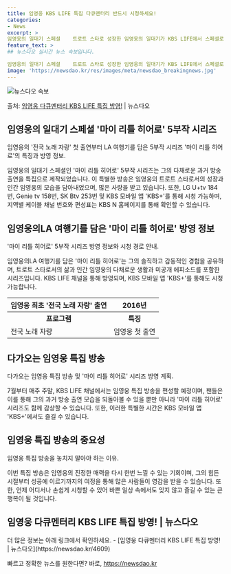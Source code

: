 ```yaml
---
title: 임영웅 KBS LIFE 특집 다큐멘터리 반드시 시청하세요!
categories:
- News
excerpt: >
임영웅의 일대기 스페셜    트로트 스타로 성장한 임영웅의 일대기가 KBS LIFE에서 스페셜로 방영된다. …
feature_text: >
## 뉴스다오 실시간 뉴스 속보입니다.

임영웅의 일대기 스페셜    트로트 스타로 성장한 임영웅의 일대기가 KBS LIFE에서 스페셜로 방영된다. …
image: 'https://newsdao.kr/res/images/meta/newsdao_breakingnews.jpg'
---
```


![뉴스다오 속보](https://newsdao.kr/res/images/meta/newsdao_breakingnews.jpg)

<p>출처: <a href="https://newsdao.kr/4609" rel="dofollow">임영웅 다큐멘터리 KBS LIFE 특집 방영!</a> | 뉴스다오</p>

<h2 data-ke-size="size26">임영웅의 일대기 스페셜 '마이 리틀 히어로' 5부작 시리즈</h2>
임영웅의 '전국 노래 자랑' 첫 출연부터 LA 여행기를 담은 5부작 시리즈 '마이 리틀 히어로'의 특징과 방영 정보.

<p data-ke-size="size16">임영웅의 일대기 스페셜인 '마이 리틀 히어로' 5부작 시리즈는 그의 다채로운 과거 방송 출연을 특집으로 제작되었습니다. 이 특별한 방송은 임영웅의 트로트 스타로서의 성장과 인간 임영웅의 모습을 담아내었으며, 많은 사랑을 받고 있습니다. 또한, LG U+tv 184번, Genie tv 158번, SK Btv 253번 및 KBS 모바일 앱 'KBS+'를 통해 시청 가능하며, 지역별 케이블 채널 번호와 편성표는 KBS N 홈페이지를 통해 확인할 수 있습니다.</p>

<h2 data-ke-size="size26">임영웅의LA 여행기를 담은 '마이 리틀 히어로' 방영 정보</h2>
'마이 리틀 히어로' 5부작 시리즈 방영 정보와 시청 경로 안내.

<p data-ke-size="size16">임영웅의LA 여행기를 담은 '마이 리틀 히어로'는 그의 솔직하고 감동적인 경험을 공유하며, 트로트 스타로서의 삶과 인간 임영웅의 다채로운 생활과 미공개 에피소드를 포함한 시리즈입니다. KBS LIFE 채널을 통해 방영되며, KBS 모바일 앱 'KBS+'를 통해도 시청 가능합니다.</p>

<table>
    <thead>
        <tr>
            <th>임영웅 최초 '전국 노래 자랑' 출연</th>
            <th>2016년</th>
        </tr>
    </thead>
    <tbody>
        <tr>
            <td style="text-align: center; height: 17px;"><b>프로그램</b></td>
            <td style="text-align: center; height: 17px;"><b>특징</b></td>
        </tr>
        <tr>
            <td>전국 노래 자랑</td>
            <td>임영웅 첫 출연</td>
        </tr>
    </tbody>
</table>

<h2 data-ke-size="size26">다가오는 임영웅 특집 방송</h2>
다가오는 임영웅 특집 방송 및 '마이 리틀 히어로' 시리즈 방영 계획.

<p data-ke-size="size16">7월부터 매주 주말, KBS LIFE 채널에서는 임영웅 특집 방송을 편성할 예정이며, 팬들은 이를 통해 그의 과거 방송 출연 모습을 되돌아볼 수 있을 뿐만 아니라 '마이 리틀 히어로' 시리즈도 함께 감상할 수 있습니다. 또한, 이러한 특별한 시간은 KBS 모바일 앱 'KBS+'에서도 즐길 수 있습니다.</p>

<h2 data-ke-size="size26">임영웅 특집 방송의 중요성</h2>
임영웅 특집 방송을 놓치지 말아야 하는 이유.

<p data-ke-size="size16">이번 특집 방송은 임영웅의 진정한 매력을 다시 한번 느낄 수 있는 기회이며, 그의 힘든 시절부터 성공에 이르기까지의 여정을 통해 많은 사람들이 영감을 받을 수 있습니다. 또한, 언제 어디서나 손쉽게 시청할 수 있어 바쁜 일상 속에서도 잊지 않고 즐길 수 있는 큰 행복이 될 것입니다.</p>

<h2 data-ke-size="size26">임영웅 다큐멘터리 KBS LIFE 특집 방영! | 뉴스다오</h2>
더 많은 정보는 아래 링크에서 확인하세요.
- [임영웅 다큐멘터리 KBS LIFE 특집 방영! | 뉴스다오](https://newsdao.kr/4609) 

빠르고 정확한 뉴스를 원한다면? 바로, <a href="https://newsdao.kr" rel="dofollow">https://newsdao.kr</a>


    

